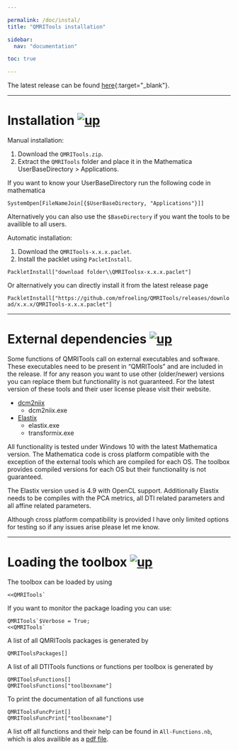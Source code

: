 ```yaml
---

permalink: /doc/instal/
title: "QMRITools installation"

sidebar:
  nav: "documentation"

toc: true

---
```


<a name="top"></a>
The latest release can be found [here](https://github.com/mfroeling/QMRITools/releases){:target="_blank"}.

---------------------------------------------------------------------

# Installation [![up](../../assets/images/arrow.png)](../doc/#top "Top of page")

Manual installation:
1.	Download the `QMRITools.zip`.
2.	Extract the `QMRITools` folder and place it in the Mathematica UserBaseDirectory &gt; Applications.

If you want to know your UserBaseDirectory run the following code in mathematica

`SystemOpen[FileNameJoin[{$UserBaseDirectory, "Applications"}]]`

Alternatively you can also use the `$BaseDirectory` if you want the tools to be availible to all users.

Automatic installation:
1.	Download the `QMRITools-x.x.x.paclet`.
2.	Install the packlet using `PacletInstall`.

`PackletInstall["download folder\\QMRIToolsx-x.x.x.paclet"]`  

Or alternatively you can directly install it from the latest release page

`PackletInstall["https://github.com/mfroeling/QMRITools/releases/download/x.x.x/QMRITools-x.x.x.paclet"]`

---------------------------------------------------------------------

# External dependencies [![up](../../assets/images/arrow.png)](../doc/#top "Top of page")

Some functions of QMRITools call on external executables and software.
These executables need to be present in “QMRITools” and are included in
the release. If for any reason you want to use other (older/newer)
versions you can replace them but functionality is not guaranteed. For
the latest version of these tools and their user license please visit
their website.

-   [dcm2niix](https://github.com/rordenlab/dcm2niix/)
    -   dcm2niix.exe
-   [Elastix](http://elastix.isi.uu.nl/)
    -   elastix.exe
    -   transformix.exe

All functionality is tested under Windows 10 with the latest Mathematica
version. The Mathematica code is cross platform compatible with the
exception of the external tools which are compiled for each OS. The
toolbox provides compiled versions for each OS but their functionality
is not guaranteed. 

The Elastix version used is 4.9 with OpenCL support.
Additionally Elastix needs to be compiles with the PCA metrics, all DTI
related parameters and all affine related parameters.

Although cross platform compatibility is provided I have only limited
options for testing so if any issues arise please let me know.

---------------------------------------------------------------------

# Loading the toolbox [![up](../../assets/images/arrow.png)](../doc/#top "Top of page")

The toolbox can be loaded by using
	
	<<QMRITools` 

If you want to monitor the package loading you can use: 
	
	QMRITools`$Verbose = True;
	<<QMRITools`

A list of all QMRITools packages is generated by

    QMRIToolsPackages[]

A list of all DTITools functions or functions per toolbox is generated
by

    QMRIToolsFunctions[]
    QMRIToolsFunctions["toolboxname"]

To print the documentation of all functions use

    QMRIToolsFuncPrint[]
    QMRIToolsFuncPrint["toolboxname"]

A list off all functions and their help can be found in
`All-Functions.nb`, which is alos availible as a [pdf file](https://github.com/mfroeling/QMRITools/releases/download/2.0/All-Functions.pdf).